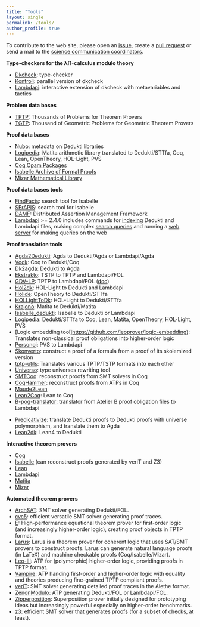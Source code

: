 ```yaml
---
title: "Tools"
layout: single
permalink: /tools/
author_profile: true
---
```


To contribute to the web site, please open an [issue](https://github.com/EuroProofNet/europroofnet.github.io/issues), create a [pull request](https://github.com/EuroProofNet/europroofnet.github.io) or send a mail to the [science communication coordinators](../contact).

**Type-checkers for the λΠ-calculus modulo theory**

- [Dkcheck](https://deducteam.github.io/): type-checker 
- [Kontroli](https://github.com/01mf02/kontroli-rs): parallel version of dkcheck
- [Lambdapi](https://github.com/Deducteam/lambdapi): interactive extension of dkcheck with metavariables and tactics

**Problem data bases**

- [TPTP](https://www.tptp.org): Thousands of Problems for Theorem Provers
- [TGTP](http://hilbert.mat.uc.pt/TGTP/index.php): Thousand of Geometric Problems for Geometric Theorem Provers

**Proof data bases**

- [Nubo](https://github.com/Deducteam/nubo): metadata on Dedukti libraries
- [Logipedia](https://github.com/Deducteam/Logipedia): Matita arithmetic library translated to Dedukti/STTfa, Coq, Lean, OpenTheory, HOL-Light, PVS
- [Coq Opam Packages](https://coq.inria.fr/opam/www/)
- [Isabelle Archive of Formal Proofs](https://www.isa-afp.org/)
- [Mizar Mathematical Library](http://mizar.org/library/)

**Proof data bases tools**

- [FindFacts](https://search.isabelle.in.tum.de/): search tool for Isabelle
- [SErAPIS](https://behemoth.cl.cam.ac.uk/search/): search tool for Isabelle
- [DAMF](https://distributed-assertions.github.io/): Distributed Assertion Management Framework
- [Lambdapi](https://github.com/Deducteam/lambdapi) >= 2.4.0 includes commands for [indexing](https://lambdapi.readthedocs.io/en/latest/options.html) Dedukti and Lambdapi files, making complex [search queries](https://lambdapi.readthedocs.io/en/latest/query_language.html) and running a [web server](https://lambdapi.readthedocs.io/en/latest/options.html) for making queries on the web

**Proof translation tools**

- [Agda2Dedukti](https://github.com/Deducteam/Agda2Dedukti): Agda to Dedukti/Agda or Lambdapi/Agda
- [Vodk](https://github.com/Deducteam/CoqInE): Coq to Dedukti/Coq
- [Dk2agda](https://github.com/Deducteam/dk2agda): Dedukti to Agda
- [Ekstrakto](https://github.com/Deducteam/ekstrakto): TSTP to TPTP and Lambdapi/FOL
- [GDV-LP](https://github.com/orgs/TPTPWorld/repositories): TPTP to Lambdapi/FOL ([doc](https://www.tptp.org/Seminars/GDV/GDV-LP.html))
- [Hol2dk](https://github.com/Deducteam/hol2dk): HOL-Light to Dedukti and Lambdapi
- [Holide](https://github.com/Deducteam/Holide): OpenTheory to Dedukti/STTfa
- [HOLLightToDk](https://github.com/Deducteam/HOLLightToDk): HOL-Light to Dedukti/STTfa
- [Krajono](https://github.com/Deducteam/Krajono): Matita to Dedukti/Matita
- [Isabelle\_dedukti](https://github.com/Deducteam/isabelle_dedukti): Isabelle to Dedukti or Lambdapi
- [Logipedia](https://github.com/Deducteam/Logipedia): Dedukti/STTfa to Coq, Lean, Matita, OpenTheory, HOL-Light, PVS
- [Logic embedding tool]https://github.com/leoprover/logic-embedding): Translates non-classical proof obligations into higher-order logic
- [Personoj](https://github.com/Deducteam/personoj): PVS to Lambdapi
- [Skonverto](https://github.com/Deducteam/SKonverto): construct a proof of a formula from a proof of its skolemized version
- [tptp-utils](https://github.com/leoprover/tptp-utils): Translates various TPTP/TSTP formats into each other
- [Universo](https://github.com/Deducteam/universo): type universes rewriting tool
- [SMTCoq](https://smtcoq.github.io/): reconstruct proofs from SMT solvers in Coq
- [CoqHammer](https://coqhammer.github.io/): reconstruct proofs from ATPs in Coq
- [Maude2Lean](https://fadoss.github.io/maude2lean/)
- [Lean2Coq](https://coq.discourse.group/t/alpha-announcement-coq-is-a-lean-typechecker/581): Lean to Coq
- [B-pog-translator](https://github.com/Deducteam/B-pog-translator): translator from Atelier B proof obligation files to Lambdapi
* [Predicativize](https://github.com/Deducteam/predicativize): translate Dedukti proofs to Dedukti proofs with universe polymorphism, and translate them to Agda 
* [Lean2dk](https://github.com/Deducteam/lean2dk): Lean4 to Dedukti

**Interactive theorem provers**

- [Coq](http://coq.inria.fr/)
- [Isabelle](https://isabelle.in.tum.de/) (can reconstruct proofs generated by veriT and Z3)
- [Lean](http://leanprover.github.io/)
- [Lambdapi](https://github.com/Deducteam/lambdapi)
- [Matita](http://matita.cs.unibo.it/)
- [Mizar](http://mizar.org/)

**Automated theorem provers**

- [ArchSAT](https://github.com/Gbury/archsat): SMT solver generating Dedukti/FOL.
- [cvc5](https://cvc5.github.io/): efficient versatile SMT solver generating proof traces.
- [E](https://www.eprover.org): High-performance equational theorem prover for first-order logic (and
  increasingly higher-order logic), creating proof objects in TPTP format.
- [Larus](https://github.com/janicicpredrag/Larus): Larus is a theorem prover for coherent logic that uses SAT/SMT provers to construct proofs. Larus can generate natural language proofs (in LaTeX) and machine checkable proofs (Coq/Isabelle/Mizar).
- [Leo-III](https://github.com/leoprover/Leo-III): ATP for (polymorphic) higher-order logic, providing proofs in TPTP format.
- [Vampire](https://vprover.github.io/): ATP handing first-order and higher-order logic with equality and theories producing fine-grained TPTP compliant proofs.
- [veriT](https://verit-solver.org/): SMT solver generating detailed proof traces in the Alethe format.
- [ZenonModulo](https://github.com/Deducteam/zenon_modulo): ATP generating Dedukti/FOL or Lambdapi/FOL.
- [Zipperposition](http://sneeuwballen.github.io/zipperposition/): Superposition prover initially designed for prototyping ideas but increasingly powerful especially on higher-order benchmarks.
- [z3](https://github.com/Z3Prover/z3/wiki): efficient SMT solver that generates [proofs](https://stackoverflow.com/questions/29577754/getting-proof-from-z3py) (for a subset of checks, at least).
